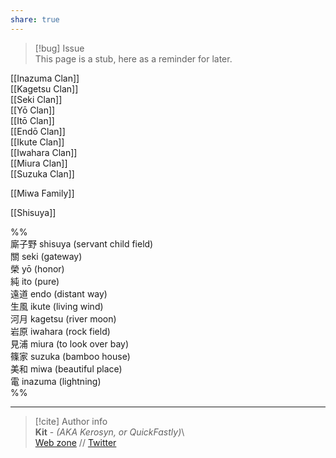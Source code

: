 ```yaml
---  
share: true  
---  
```

> [!bug] Issue  
> This page is a stub, here as a reminder for later.  
  
[[Inazuma Clan]]  
[[Kagetsu Clan]]  
[[Seki Clan]]  
[[Yō Clan]]  
[[Itō Clan]]  
[[Endō Clan]]  
[[Ikute Clan]]  
[[Iwahara Clan]]  
[[Miura Clan]]  
[[Suzuka Clan]]  
  
[[Miwa Family]]  
  
[[Shisuya]]  
  
%%  
廝子野 shisuya (servant child field)  
關 seki (gateway)  
榮 yō (honor)  
純 ito (pure)  
遠道 endo (distant way)  
生風 ikute (living wind)  
河月 kagetsu (river moon)  
岩原 iwahara (rock field)  
見浦 miura (to look over bay)  
篠家 suzuka (bamboo house)  
美和 miwa (beautiful place)  
電 inazuma (lightning)  
%%  
  
-----  
> [!cite] Author info  
> **Kit** - *(AKA Kerosyn, or QuickFastly)*\  
> [Web zone](https://kitabe.link) // [Twitter](https://twitter.com/Kerosyn_)